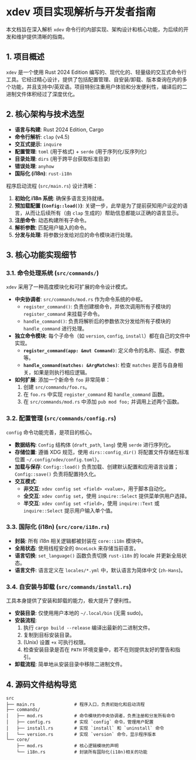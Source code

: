 # xdev 项目实现解析与开发者指南

本文档旨在深入解析 `xdev` 命令行的内部实现、架构设计和核心功能，为后续的开发和维护提供清晰的指南。

## 1. 项目概述

`xdev` 是一个使用 Rust 2024 Edition 编写的、现代化的、轻量级的交互式命令行工具。它经过精心设计，提供了包括配置管理、自安装/卸载、版本查询在内的多个功能，并且支持中/英双语。项目特别注重用户体验和分发便利性，编译后的二进制文件体积经过了深度优化。

## 2. 核心架构与技术选型

- **语言与构建**: Rust 2024 Edition, Cargo
- **命令行解析**: `clap` (v4.5)
- **交互式提示**: `inquire`
- **配置管理**: `toml` (用于格式) + `serde` (用于序列化/反序列化)
- **目录处理**: `dirs` (用于跨平台获取标准目录)
- **错误处理**: `anyhow`
- **国际化 (i18n)**: `rust-i18n`

程序启动流程 (`src/main.rs`) 设计清晰：
1.  **初始化 i18n 系统**: 确保多语言支持就绪。
2.  **预加载配置 (`Config::load()`)**: 关键一步，此举是为了提前获知用户设定的语言，从而让后续所有（由 `clap` 生成的）帮助信息都能以正确的语言显示。
3.  **注册命令**: 动态构建所有子命令。
4.  **解析参数**: 匹配用户输入的命令。
5.  **分发与处理**: 将参数分发给对应的命令模块进行处理。

## 3. 核心功能实现细节

### 3.1. 命令处理系统 (`src/commands/`)

`xdev` 采用了一种高度模块化和可扩展的命令设计模式。

- **中央协调者**: `src/commands/mod.rs` 作为命令系统的中枢。
    - `register_command()`: 负责创建根命令，并依次调用所有子模块的 `register_command` 来挂载子命令。
    - `handle_command()`: 负责将解析后的参数依次分发给所有子模块的 `handle_command` 进行处理。
- **独立命令模块**: 每个子命令（如 `version`, `config`, `install`）都在自己的文件中实现。
    - **`register_command(app: &mut Command)`**: 定义命令的名称、描述、参数等。
    - **`handle_command(matches: &ArgMatches)`**: 检查 `matches` 是否与自身相关，如果是则执行相应逻辑。
- **如何扩展**: 添加一个新命令 `foo` 非常简单：
    1.  创建 `src/commands/foo.rs`。
    2.  在 `foo.rs` 中实现 `register_command` 和 `handle_command` 函数。
    3.  在 `src/commands/mod.rs` 中添加 `pub mod foo;` 并调用上述两个函数。

### 3.2. 配置管理 (`src/commands/config.rs`)

`config` 命令功能完善，是项目的核心。

- **数据结构**: `Config` 结构体 (`draft_path`, `lang`) 使用 `serde` 进行序列化。
- **存储位置**: 遵循 XDG 规范，使用 `dirs::config_dir()` 将配置文件存储在标准位置 `~/.config/xdev/config.toml`）。
- **加载与保存**: `Config::load()` 负责加载、创建默认配置和应用语言设置；`Config::save()` 负责将配置持久化。
- **交互模式**:
    - **非交互**: `xdev config set <field> <value>`，用于脚本自动化。
    - **全交互**: `xdev config set`，使用 `inquire::Select` 提供菜单供用户选择。
    - **半交互**: `xdev config set <field>`，使用 `inquire::Text` 或 `inquire::Select` 提示用户输入单个值。

### 3.3. 国际化 (i18n) (`src/core/i18n.rs`)

- **封装**: 所有 i18n 相关逻辑都被封装在 `core::i18n` 模块中。
- **全局状态**: 使用线程安全的 `OnceLock` 来存储当前语言。
- **语言切换**: `set_language()` 函数负责切换 `rust-i18n` 的 locale 并更新全局状态。
- **语言文件**: 语言定义在 `locales/*.yml` 中，默认语言为简体中文 (`zh-Hans`)。

### 3.4. 自安装与卸载 (`src/commands/install.rs`)

工具本身提供了安装和卸载的能力，极大提升了便利性。

- **安装目录**: 仅使用用户本地的 `~/.local/bin` (无需 sudo)。
- **安装流程**:
    1.  执行 `cargo build --release` 编译出最新的二进制文件。
    2.  复制到目标安装目录。
    3.  (Unix) 设置 `+x` 可执行权限。
    4.  检查安装目录是否在 `PATH` 环境变量中，若不在则提供友好的警告和指引。
- **卸载流程**: 简单地从安装目录中移除二进制文件。

## 4. 源码文件结构导览

```
src
├── main.rs               # 程序入口，负责初始化和启动流程
├── commands/
│   ├── mod.rs            # 命令模块的中央协调者，负责注册和分发所有命令
│   ├── config.rs         # 实现 `config` 命令，管理用户配置
│   ├── install.rs        # 实现 `install` 和 `uninstall` 命令
│   └── version.rs        # 实现 `version` 命令，显示程序版本
└── core/
    ├── mod.rs            # 核心逻辑模块的声明
    └── i18n.rs           # 封装所有国际化(i18n)相关的功能
``` 
